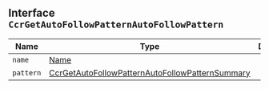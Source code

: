 ## Interface `CcrGetAutoFollowPatternAutoFollowPattern`

| Name | Type | Description |
| - | - | - |
| `name` | [Name](./Name.md) | &nbsp; |
| `pattern` | [CcrGetAutoFollowPatternAutoFollowPatternSummary](./CcrGetAutoFollowPatternAutoFollowPatternSummary.md) | &nbsp; |
